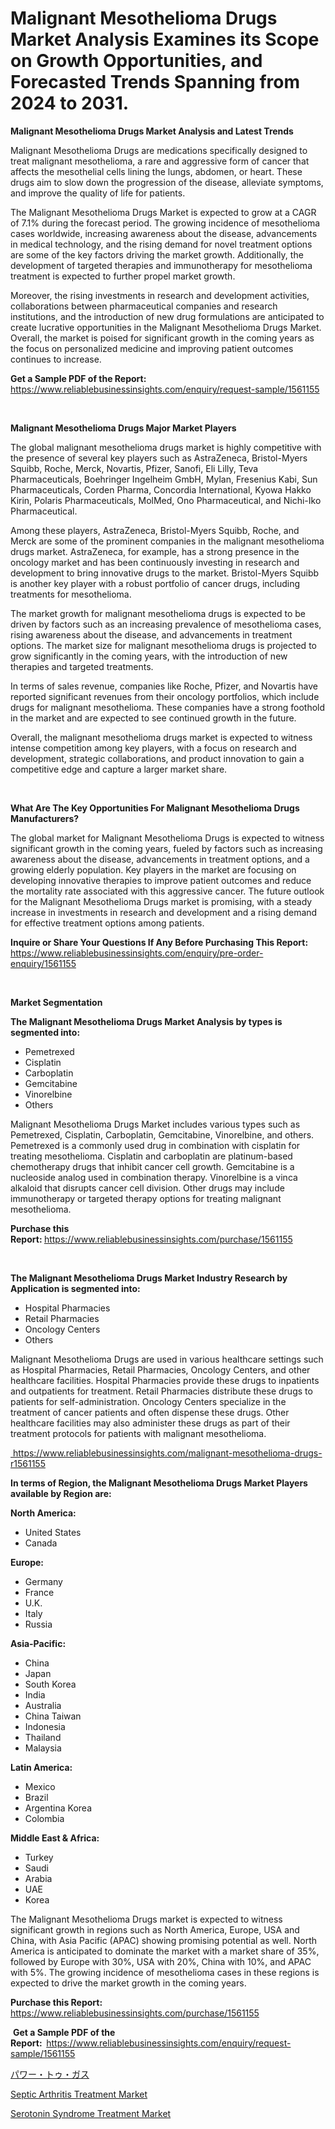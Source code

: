 <p><h1>Malignant Mesothelioma Drugs Market Analysis Examines its Scope on Growth Opportunities, and Forecasted Trends Spanning from 2024 to 2031.</h1></p><p><strong>Malignant Mesothelioma Drugs Market Analysis and Latest Trends</strong></p>
<p><p>Malignant Mesothelioma Drugs are medications specifically designed to treat malignant mesothelioma, a rare and aggressive form of cancer that affects the mesothelial cells lining the lungs, abdomen, or heart. These drugs aim to slow down the progression of the disease, alleviate symptoms, and improve the quality of life for patients.</p><p>The Malignant Mesothelioma Drugs Market is expected to grow at a CAGR of 7.1% during the forecast period. The growing incidence of mesothelioma cases worldwide, increasing awareness about the disease, advancements in medical technology, and the rising demand for novel treatment options are some of the key factors driving the market growth. Additionally, the development of targeted therapies and immunotherapy for mesothelioma treatment is expected to further propel market growth.</p><p>Moreover, the rising investments in research and development activities, collaborations between pharmaceutical companies and research institutions, and the introduction of new drug formulations are anticipated to create lucrative opportunities in the Malignant Mesothelioma Drugs Market. Overall, the market is poised for significant growth in the coming years as the focus on personalized medicine and improving patient outcomes continues to increase.</p></p>
<p><strong>Get a Sample PDF of the Report:&nbsp;</strong> <a href="https://www.reliablebusinessinsights.com/enquiry/request-sample/1561155">https://www.reliablebusinessinsights.com/enquiry/request-sample/1561155</a></p>
<p>&nbsp;</p>
<p><strong>Malignant Mesothelioma Drugs Major Market Players</strong></p>
<p><p>The global malignant mesothelioma drugs market is highly competitive with the presence of several key players such as AstraZeneca, Bristol-Myers Squibb, Roche, Merck, Novartis, Pfizer, Sanofi, Eli Lilly, Teva Pharmaceuticals, Boehringer Ingelheim GmbH, Mylan, Fresenius Kabi, Sun Pharmaceuticals, Corden Pharma, Concordia International, Kyowa Hakko Kirin, Polaris Pharmaceuticals, MolMed, Ono Pharmaceutical, and Nichi-Iko Pharmaceutical.</p><p>Among these players, AstraZeneca, Bristol-Myers Squibb, Roche, and Merck are some of the prominent companies in the malignant mesothelioma drugs market. AstraZeneca, for example, has a strong presence in the oncology market and has been continuously investing in research and development to bring innovative drugs to the market. Bristol-Myers Squibb is another key player with a robust portfolio of cancer drugs, including treatments for mesothelioma.</p><p>The market growth for malignant mesothelioma drugs is expected to be driven by factors such as an increasing prevalence of mesothelioma cases, rising awareness about the disease, and advancements in treatment options. The market size for malignant mesothelioma drugs is projected to grow significantly in the coming years, with the introduction of new therapies and targeted treatments.</p><p>In terms of sales revenue, companies like Roche, Pfizer, and Novartis have reported significant revenues from their oncology portfolios, which include drugs for malignant mesothelioma. These companies have a strong foothold in the market and are expected to see continued growth in the future.</p><p>Overall, the malignant mesothelioma drugs market is expected to witness intense competition among key players, with a focus on research and development, strategic collaborations, and product innovation to gain a competitive edge and capture a larger market share.</p></p>
<p>&nbsp;</p>
<p><strong>What Are The Key Opportunities For Malignant Mesothelioma Drugs Manufacturers?</strong></p>
<p><p>The global market for Malignant Mesothelioma Drugs is expected to witness significant growth in the coming years, fueled by factors such as increasing awareness about the disease, advancements in treatment options, and a growing elderly population. Key players in the market are focusing on developing innovative therapies to improve patient outcomes and reduce the mortality rate associated with this aggressive cancer. The future outlook for the Malignant Mesothelioma Drugs market is promising, with a steady increase in investments in research and development and a rising demand for effective treatment options among patients.</p></p>
<p><strong>Inquire or Share Your Questions If Any Before Purchasing This Report:</strong> <a href="https://www.reliablebusinessinsights.com/enquiry/pre-order-enquiry/1561155">https://www.reliablebusinessinsights.com/enquiry/pre-order-enquiry/1561155</a></p>
<p>&nbsp;</p>
<p><strong>Market Segmentation</strong></p>
<p><strong>The Malignant Mesothelioma Drugs Market Analysis by types is segmented into:</strong></p>
<p><ul><li>Pemetrexed</li><li>Cisplatin</li><li>Carboplatin</li><li>Gemcitabine</li><li>Vinorelbine</li><li>Others</li></ul></p>
<p><p>Malignant Mesothelioma Drugs Market includes various types such as Pemetrexed, Cisplatin, Carboplatin, Gemcitabine, Vinorelbine, and others. Pemetrexed is a commonly used drug in combination with cisplatin for treating mesothelioma. Cisplatin and carboplatin are platinum-based chemotherapy drugs that inhibit cancer cell growth. Gemcitabine is a nucleoside analog used in combination therapy. Vinorelbine is a vinca alkaloid that disrupts cancer cell division. Other drugs may include immunotherapy or targeted therapy options for treating malignant mesothelioma.</p></p>
<p><strong>Purchase this Report:&nbsp;</strong><a href="https://www.reliablebusinessinsights.com/purchase/1561155">https://www.reliablebusinessinsights.com/purchase/1561155</a></p>
<p>&nbsp;</p>
<p><strong>The Malignant Mesothelioma Drugs Market Industry Research by Application is segmented into:</strong></p>
<p><ul><li>Hospital Pharmacies</li><li>Retail Pharmacies</li><li>Oncology Centers</li><li>Others</li></ul></p>
<p><p>Malignant Mesothelioma Drugs are used in various healthcare settings such as Hospital Pharmacies, Retail Pharmacies, Oncology Centers, and other healthcare facilities. Hospital Pharmacies provide these drugs to inpatients and outpatients for treatment. Retail Pharmacies distribute these drugs to patients for self-administration. Oncology Centers specialize in the treatment of cancer patients and often dispense these drugs. Other healthcare facilities may also administer these drugs as part of their treatment protocols for patients with malignant mesothelioma.</p></p>
<p><a href="https://www.reliablebusinessinsights.com/malignant-mesothelioma-drugs-r1561155">&nbsp;https://www.reliablebusinessinsights.com/malignant-mesothelioma-drugs-r1561155</a></p>
<p><strong>In terms of Region, the Malignant Mesothelioma Drugs Market Players available by Region are:</strong></p>
<p>
    <p> <strong> North America: </strong>
        <ul>
            <li>United States</li>
            <li>Canada</li>
        </ul>
        </p> 
    <p> <strong> Europe: </strong>
        <ul>
            <li>Germany</li>
            <li>France</li>
            <li>U.K.</li>
            <li>Italy</li>
            <li>Russia</li>
        </ul>
        </p> 
    <p> <strong> Asia-Pacific: </strong>
        <ul>
            <li>China</li>
            <li>Japan</li>
            <li>South Korea</li>
            <li>India</li>
            <li>Australia</li>
            <li>China Taiwan</li>
            <li>Indonesia</li>
            <li>Thailand</li>
            <li>Malaysia</li>
        </ul>
        </p> 
    <p> <strong> Latin America: </strong>
        <ul>
            <li>Mexico</li>
            <li>Brazil</li>
            <li>Argentina Korea</li>
            <li>Colombia</li>
        </ul>
        </p> 
    <p> <strong> Middle East & Africa: </strong>
        <ul>
            <li>Turkey</li>
            <li>Saudi</li>
            <li>Arabia</li>
            <li>UAE</li>
            <li>Korea</li>
        </ul>
    </p>
    </p>
<p><p>The Malignant Mesothelioma Drugs market is expected to witness significant growth in regions such as North America, Europe, USA and China, with Asia Pacific (APAC) showing promising potential as well. North America is anticipated to dominate the market with a market share of 35%, followed by Europe with 30%, USA with 20%, China with 10%, and APAC with 5%. The growing incidence of mesothelioma cases in these regions is expected to drive the market growth in the coming years.</p></p>
<p><strong>Purchase this Report: </strong><a href="https://www.reliablebusinessinsights.com/purchase/1561155">https://www.reliablebusinessinsights.com/purchase/1561155</a></p>
<p>&nbsp;<strong>Get a Sample PDF of the Report:&nbsp;&nbsp;</strong><a href="https://www.reliablebusinessinsights.com/enquiry/request-sample/1561155">https://www.reliablebusinessinsights.com/enquiry/request-sample/1561155</a></p>
<p><strong></strong></p>
<p><p><a href="https://github.com/KenyonJohns/Market-Research-Report-List-1/blob/main/5027798178987.md">パワー・トゥ・ガス</a></p><p><a href="https://github.com/crlaem461/Market-Research-Report-List-1/blob/main/septic-arthritis-treatment-market.md">Septic Arthritis Treatment Market</a></p><p><a href="https://github.com/wnxtvsgd56/Market-Research-Report-List-1/blob/main/serotonin-syndrome-treatment-market.md">Serotonin Syndrome Treatment Market</a></p></p>